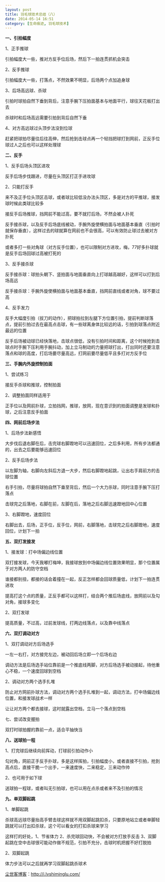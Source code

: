 ```yaml
---
layout: post
title: 羽毛球技术总结（八）
date: 2014-05-14 16:51
category: [生命痕迹, 羽毛球技术]
---
```

<strong>一、引拍幅度</strong>

1、正手推球

引拍幅度大一些，推对方反手位后场，然后下一拍连贯抓机会突击

2、反手推球

引拍幅度大一些，打落点，不然效果不明显，后场两个点加追身球

3、后场高远球、杀球

引拍时球拍自然下垂到背后，注意手腕下压拍面基本与地面平行，球往天花板打出去

杀球时和后场高远需要引拍到背后自然下垂

4、对方高远球过头顶步法没到位球

赶紧把球拍尽量往后往高伸，然后抢到击球点再一个轻挡把球打到网前，正反手位球过人之后也可以这样处理球

<strong>二、反手</strong>

1、反手后场头顶区进攻

反手后场步伐跟进，尽量在头顶区打正手进攻球

2、只能打反手

来不及正手位头顶区击球，或者球比较低没办法头顶区，多是对方的平推球，接发球时候此类球比较多

接反手后场推球，挡网前不能过高，要不就打后场，不然会被人扑死

反手接杀球，以及反手后场底线被动，手腕外旋使横拍面与地面基本垂直（引拍时就保存垂直），这样过去的球就算在网前也不会很高，可以有效防止球过去被对方扑死

或者多打一些对角球（对方反手位置），也可以限制对方进攻，梅，77好多扑球就是反手后场回球过高被打死的

3、反手接杀球

反手接杀球：球拍头朝下、竖拍面与地面垂直向上打球越高越好，这样可以打到后场高远

反手接杀球：手腕外旋使横拍面与地面基本垂直，挡网前直线或者对角，球不要过高

4、反手发力

反手大幅度引拍（拔刀的动作），把球拍拉到左腿下方位置引拍，提前判断球落点，提前引拍过去在最高点击球，有一些球离身体比较远的话，引拍到球落点附近最远的位置

反手后场被动球已经快落地，击球点很低，没有引拍时间和距离，这个时候抢到击球点时手腕下压利用手腕抖动，加上立马制动的力量把球打出，打出同时还要注意落点和球的高度，打后场要尽量高远，打网前要尽量低平且多打对方反手位

<strong>三、手腕内外旋控制拍面</strong>

1、尝试练习

接反手杀球和推球，控制拍面

2、调整拍面同样适用于

正手位以及网前扑球，立拍挡网，推球，放网，现在意识到的拍面调整是发球和扑球，之后注意反手拍面

<strong>四、网前后场步法</strong>

1、后场步法新感悟

大步伐后退右脚在后，击完球右脚蹬地可以迅速回位，之后多利用，所有步法都通的，出去之后要能够迅速回位

2、反手后场步法

以左脚为轴，右脚向左斜后方退一大步，然后右脚蹬地起跳，让出右手肩前方的击球位置

右手引拍，尽量将球拍自然下垂至背后，然后一个大力杀球，同时注意手腕下压打落点

击球完之后落地，右脚在前，左脚在后，落地之后右脚迅速蹬地回中心位置

3、右脚蹬地，速度回位

右脚出去，后场，正手位，反手位，网前，右脚落地，击球完之后右脚蹬地，速度回位，计划下一拍

<strong>五、双打发接发</strong>

1、接发球：打中场偏边线位置

双打接发球，今天我嘟打梅坤，我接球放到中场偏边线位置效果明显，那个位置属于对方两人的防守空档

谁接都别扭，都接的话会着撞在一起，反正怎样都会回球质量低，计划下一拍连贯进攻

提高打这个点的质量，正反手都可以这样打，结合两个推后场底线，放网前以及勾对角，接球多变化

2、双打发球

提高质量，不过高，过前发球线，打两边线落点，以及靠中线落点

<strong>六、双打调动对方</strong>

1、双打调动对方后场选手

一左一右打，对方接完左边，被动回后场立即一个后场右边

调动方法是后场选手站位靠前是一个推底线两脚，对方后场选手被动接起，待他重心不稳，一个速度回球到空档

2、调动对方两个选手扎堆

防止对方网前扑球方法，调动对方两个选手扎堆到一起，调动方法，打中场偏边线位置，和接发球战术一样

让让对方两个都去接球，这时就露出空档，立马一个落点到空档

七、尝试改变握拍

双打时球拍握的靠前一点，适合平抽快当

<strong>八、送球拍一程</strong>

1、打完球后继续向前挥动，打球前引拍动作小

勾对角，网前正手反手扑球，多是这样挥拍，引拍幅度小，或者直接不引拍，抢到高点后，直接干脆一个出手，一来速度快，二来稳定，三来动作帅

2、也可用于如下球

送球拍一程球，或者叫无引拍球，也可以用在点杀或者来不及引拍的情况

<strong>九、单双脚起跳</strong>

1、单脚起跳

杀球高远球尽量抬高手臂击球这样就不用双脚起跳扣杀，只要原地站立或者单脚轻跳就可以打出扣杀球，这个可以看女的打扣杀球来学习

这样打的好处，1、节省体力 2、杀完球回动快，不会被对方打放手反击 3、双脚起跳在空中击球很可能动作做不规范，引拍不充分，击球时机把握不好打脱拍

2、双脚起跳

体力步法可以之后就再学习双脚起跳杀球术

<a href="http://i.lvshiminglu.com/">尘世客博客</a>：<a href="http://i.lvshiminglu.com/">http://i.lvshiminglu.com/</a>

